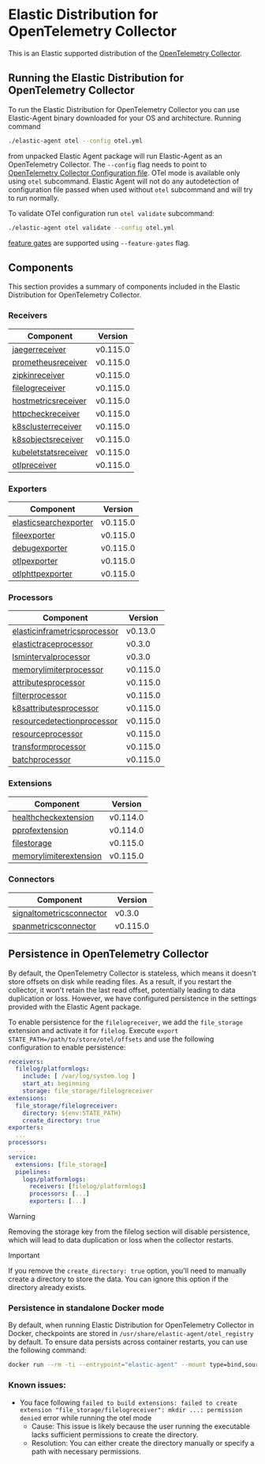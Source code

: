 # Elastic Distribution for OpenTelemetry Collector

This is an Elastic supported distribution of the [OpenTelemetry Collector](https://github.com/open-telemetry/opentelemetry-collector).

## Running the Elastic Distribution for OpenTelemetry Collector

To run the Elastic Distribution for OpenTelemetry Collector you can use Elastic-Agent binary downloaded for your OS and architecture.
Running command

```bash
./elastic-agent otel --config otel.yml
```

from unpacked Elastic Agent package will run Elastic-Agent as an OpenTelemetry Collector. The `--config` flag needs to point to [OpenTelemetry Collector Configuration file](https://opentelemetry.io/docs/collector/configuration/). OTel mode is available only using `otel` subcommand. Elastic Agent will not do any autodetection of configuration file passed when used without `otel` subcommand and will try to run normally.

To validate OTel configuration run `otel validate` subcommand:

```bash
./elastic-agent otel validate --config otel.yml
```

[feature gates](https://github.com/open-telemetry/opentelemetry-collector/blob/main/featuregate/README.md#controlling-gates) are supported using `--feature-gates` flag.

## Components

This section provides a summary of components included in the Elastic Distribution for OpenTelemetry Collector.

### Receivers

| Component | Version |
|---|---|
| [jaegerreceiver](https://github.com/open-telemetry/opentelemetry-collector-contrib/blob/receiver/jaegerreceiver/v0.115.0/receiver/jaegerreceiver/README.md) | v0.115.0 |
| [prometheusreceiver](https://github.com/open-telemetry/opentelemetry-collector-contrib/blob/receiver/prometheusreceiver/v0.115.0/receiver/prometheusreceiver/README.md) | v0.115.0 |
| [zipkinreceiver](https://github.com/open-telemetry/opentelemetry-collector-contrib/blob/receiver/zipkinreceiver/v0.115.0/receiver/zipkinreceiver/README.md) | v0.115.0 |
| [filelogreceiver](https://github.com/open-telemetry/opentelemetry-collector-contrib/blob/receiver/filelogreceiver/v0.115.0/receiver/filelogreceiver/README.md) | v0.115.0 |
| [hostmetricsreceiver](https://github.com/open-telemetry/opentelemetry-collector-contrib/blob/receiver/hostmetricsreceiver/v0.115.0/receiver/hostmetricsreceiver/README.md) | v0.115.0 |
| [httpcheckreceiver](https://github.com/open-telemetry/opentelemetry-collector-contrib/blob/receiver/httpcheckreceiver/v0.115.0/receiver/httpcheckreceiver/README.md) | v0.115.0 |
| [k8sclusterreceiver](https://github.com/open-telemetry/opentelemetry-collector-contrib/blob/receiver/k8sclusterreceiver/v0.115.0/receiver/k8sclusterreceiver/README.md) | v0.115.0 |
| [k8sobjectsreceiver](https://github.com/open-telemetry/opentelemetry-collector-contrib/blob/receiver/k8sobjectsreceiver/v0.115.0/receiver/k8sobjectsreceiver/README.md) | v0.115.0 |
| [kubeletstatsreceiver](https://github.com/open-telemetry/opentelemetry-collector-contrib/blob/receiver/kubeletstatsreceiver/v0.115.0/receiver/kubeletstatsreceiver/README.md) | v0.115.0 |
| [otlpreceiver](https://github.com/open-telemetry/opentelemetry-collector/blob/receiver/otlpreceiver/v0.115.0/receiver/otlpreceiver/README.md) | v0.115.0 |

### Exporters

| Component | Version |
|---|---|
| [elasticsearchexporter](https://github.com/open-telemetry/opentelemetry-collector-contrib/blob/exporter/elasticsearchexporter/v0.115.0/exporter/elasticsearchexporter/README.md) | v0.115.0 |
| [fileexporter](https://github.com/open-telemetry/opentelemetry-collector-contrib/blob/exporter/fileexporter/v0.115.0/exporter/fileexporter/README.md) | v0.115.0 |
| [debugexporter](https://github.com/open-telemetry/opentelemetry-collector/blob/exporter/debugexporter/v0.115.0/exporter/debugexporter/README.md) | v0.115.0 |
| [otlpexporter](https://github.com/open-telemetry/opentelemetry-collector/blob/exporter/otlpexporter/v0.115.0/exporter/otlpexporter/README.md) | v0.115.0 |
| [otlphttpexporter](https://github.com/open-telemetry/opentelemetry-collector/blob/exporter/otlphttpexporter/v0.115.0/exporter/otlphttpexporter/README.md) | v0.115.0 |

### Processors

| Component | Version |
|---|---|
| [elasticinframetricsprocessor](https://github.com/elastic/opentelemetry-collector-components/blob/processor/elasticinframetricsprocessor/v0.13.0/processor/elasticinframetricsprocessor/README.md) | v0.13.0 |
| [elastictraceprocessor](https://github.com/elastic/opentelemetry-collector-components/blob/processor/elastictraceprocessor/v0.3.0/processor/elastictraceprocessor/README.md) | v0.3.0 |
| [lsmintervalprocessor](https://github.com/elastic/opentelemetry-collector-components/blob/processor/lsmintervalprocessor/v0.3.0/processor/lsmintervalprocessor/README.md) | v0.3.0 |
| [memorylimiterprocessor](https://github.com/open-telemetry/opentelemetry-collector/blob/processor/memorylimiterprocessor/v0.115.0/processor/memorylimiterprocessor/README.md) | v0.115.0 |
| [attributesprocessor](https://github.com/open-telemetry/opentelemetry-collector-contrib/blob/processor/attributesprocessor/v0.115.0/processor/attributesprocessor/README.md) | v0.115.0 |
| [filterprocessor](https://github.com/open-telemetry/opentelemetry-collector-contrib/blob/processor/filterprocessor/v0.115.0/processor/filterprocessor/README.md) | v0.115.0 |
| [k8sattributesprocessor](https://github.com/open-telemetry/opentelemetry-collector-contrib/blob/processor/k8sattributesprocessor/v0.115.0/processor/k8sattributesprocessor/README.md) | v0.115.0 |
| [resourcedetectionprocessor](https://github.com/open-telemetry/opentelemetry-collector-contrib/blob/processor/resourcedetectionprocessor/v0.115.0/processor/resourcedetectionprocessor/README.md) | v0.115.0 |
| [resourceprocessor](https://github.com/open-telemetry/opentelemetry-collector-contrib/blob/processor/resourceprocessor/v0.115.0/processor/resourceprocessor/README.md) | v0.115.0 |
| [transformprocessor](https://github.com/open-telemetry/opentelemetry-collector-contrib/blob/processor/transformprocessor/v0.115.0/processor/transformprocessor/README.md) | v0.115.0 |
| [batchprocessor](https://github.com/open-telemetry/opentelemetry-collector/blob/processor/batchprocessor/v0.115.0/processor/batchprocessor/README.md) | v0.115.0 |

### Extensions

| Component | Version |
|---|---|
| [healthcheckextension](https://github.com/open-telemetry/opentelemetry-collector-contrib/blob/extension/healthcheckextension/v0.114.0/extension/healthcheckextension/README.md) | v0.114.0 |
| [pprofextension](https://github.com/open-telemetry/opentelemetry-collector-contrib/blob/extension/pprofextension/v0.114.0/extension/pprofextension/README.md) | v0.114.0 |
| [filestorage](https://github.com/open-telemetry/opentelemetry-collector-contrib/blob/extension/storage/filestorage/v0.115.0/extension/storage/filestorage/README.md) | v0.115.0 |
| [memorylimiterextension](https://github.com/open-telemetry/opentelemetry-collector/blob/extension/memorylimiterextension/v0.115.0/extension/memorylimiterextension/README.md) | v0.115.0 |

### Connectors

| Component | Version |
|---|---|
| [signaltometricsconnector](https://github.com/elastic/opentelemetry-collector-components/blob/connector/signaltometricsconnector/v0.3.0/connector/signaltometricsconnector/README.md) | v0.3.0 |
| [spanmetricsconnector](https://github.com/open-telemetry/opentelemetry-collector-contrib/blob/connector/spanmetricsconnector/v0.115.0/connector/spanmetricsconnector/README.md) | v0.115.0 |
## Persistence in OpenTelemetry Collector

By default, the OpenTelemetry Collector is stateless, which means it doesn't store offsets on disk while reading files. As a result, if you restart the collector, it won't retain the last read offset, potentially leading to data duplication or loss. However, we have configured persistence in the settings provided with the Elastic Agent package. 

To enable persistence for the `filelogreceiver`, we add the `file_storage` extension and activate it for `filelog`. 
Execute `export STATE_PATH=/path/to/store/otel/offsets` and use the following configuration to enable persistence:

```yaml
receivers:
  filelog/platformlogs:
    include: [ /var/log/system.log ]
    start_at: beginning
    storage: file_storage/filelogreceiver
extensions:
  file_storage/filelogreceiver:
    directory: ${env:STATE_PATH}
    create_directory: true
exporters:
  ...
processors:
  ...
service:
  extensions: [file_storage]
  pipelines:
    logs/platformlogs:
      receivers: [filelog/platformlogs]
      processors: [...]
      exporters: [...]
```

> [!WARNING]  
Removing the storage key from the filelog section will disable persistence, which will lead to data duplication or loss when the collector restarts.

> [!IMPORTANT]  
If you remove the `create_directory: true` option, you'll need to manually create a directory to store the data. You can ignore this option if the directory already exists.

### Persistence in standalone Docker mode

By default, when running Elastic Distribution for OpenTelemetry Collector in Docker, checkpoints are stored in `/usr/share/elastic-agent/otel_registry` by default. To ensure data persists across container restarts, you can use the following command:

```bash
docker run --rm -ti --entrypoint="elastic-agent" --mount type=bind,source=/path/on/host,target=/usr/share/elastic-agent/otel_registry  docker.elastic.co/beats/elastic-agent:9.0.0-SNAPSHOT otel
```

### Known issues:
-  You face following `failed to build extensions: failed to create extension "file_storage/filelogreceiver": mkdir ...: permission denied` error while running the otel mode
	- Cause: This issue is likely because the user running the executable lacks sufficient permissions to create the directory.
	- Resolution: You can either create the directory manually or specify a path with necessary permissions.
